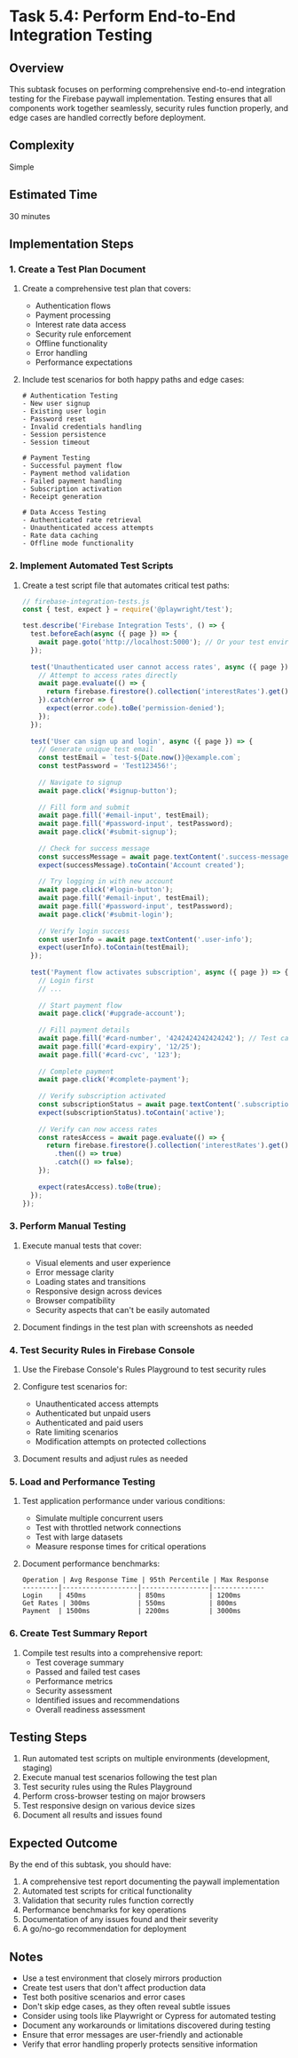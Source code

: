 # Task 5.4: Perform End-to-End Integration Testing

## Overview
This subtask focuses on performing comprehensive end-to-end integration testing for the Firebase paywall implementation. Testing ensures that all components work together seamlessly, security rules function properly, and edge cases are handled correctly before deployment.

## Complexity
Simple

## Estimated Time
30 minutes

## Implementation Steps

### 1. Create a Test Plan Document
1. Create a comprehensive test plan that covers:
   - Authentication flows
   - Payment processing
   - Interest rate data access
   - Security rule enforcement
   - Offline functionality
   - Error handling
   - Performance expectations

2. Include test scenarios for both happy paths and edge cases:
   ```
   # Authentication Testing
   - New user signup
   - Existing user login
   - Password reset
   - Invalid credentials handling
   - Session persistence
   - Session timeout
   
   # Payment Testing
   - Successful payment flow
   - Payment method validation
   - Failed payment handling
   - Subscription activation
   - Receipt generation
   
   # Data Access Testing
   - Authenticated rate retrieval
   - Unauthenticated access attempts
   - Rate data caching
   - Offline mode functionality
   ```

### 2. Implement Automated Test Scripts
1. Create a test script file that automates critical test paths:
   ```javascript
   // firebase-integration-tests.js
   const { test, expect } = require('@playwright/test');
   
   test.describe('Firebase Integration Tests', () => {
     test.beforeEach(async ({ page }) => {
       await page.goto('http://localhost:5000'); // Or your test environment URL
     });
     
     test('Unauthenticated user cannot access rates', async ({ page }) => {
       // Attempt to access rates directly
       await page.evaluate(() => {
         return firebase.firestore().collection('interestRates').get();
       }).catch(error => {
         expect(error.code).toBe('permission-denied');
       });
     });
     
     test('User can sign up and login', async ({ page }) => {
       // Generate unique test email
       const testEmail = `test-${Date.now()}@example.com`;
       const testPassword = 'Test123456!';
       
       // Navigate to signup
       await page.click('#signup-button');
       
       // Fill form and submit
       await page.fill('#email-input', testEmail);
       await page.fill('#password-input', testPassword);
       await page.click('#submit-signup');
       
       // Check for success message
       const successMessage = await page.textContent('.success-message');
       expect(successMessage).toContain('Account created');
       
       // Try logging in with new account
       await page.click('#login-button');
       await page.fill('#email-input', testEmail);
       await page.fill('#password-input', testPassword);
       await page.click('#submit-login');
       
       // Verify login success
       const userInfo = await page.textContent('.user-info');
       expect(userInfo).toContain(testEmail);
     });
     
     test('Payment flow activates subscription', async ({ page }) => {
       // Login first
       // ...
       
       // Start payment flow
       await page.click('#upgrade-account');
       
       // Fill payment details
       await page.fill('#card-number', '4242424242424242'); // Test card number
       await page.fill('#card-expiry', '12/25');
       await page.fill('#card-cvc', '123');
       
       // Complete payment
       await page.click('#complete-payment');
       
       // Verify subscription activated
       const subscriptionStatus = await page.textContent('.subscription-status');
       expect(subscriptionStatus).toContain('active');
       
       // Verify can now access rates
       const ratesAccess = await page.evaluate(() => {
         return firebase.firestore().collection('interestRates').get()
           .then(() => true)
           .catch(() => false);
       });
       
       expect(ratesAccess).toBe(true);
     });
   });
   ```

### 3. Perform Manual Testing
1. Execute manual tests that cover:
   - Visual elements and user experience
   - Error message clarity
   - Loading states and transitions
   - Responsive design across devices
   - Browser compatibility
   - Security aspects that can't be easily automated

2. Document findings in the test plan with screenshots as needed

### 4. Test Security Rules in Firebase Console
1. Use the Firebase Console's Rules Playground to test security rules
2. Configure test scenarios for:
   - Unauthenticated access attempts
   - Authenticated but unpaid users
   - Authenticated and paid users
   - Rate limiting scenarios
   - Modification attempts on protected collections

3. Document results and adjust rules as needed

### 5. Load and Performance Testing
1. Test application performance under various conditions:
   - Simulate multiple concurrent users
   - Test with throttled network connections
   - Test with large datasets
   - Measure response times for critical operations

2. Document performance benchmarks:
   ```
   Operation | Avg Response Time | 95th Percentile | Max Response
   ---------|-------------------|-----------------|-------------
   Login    | 450ms             | 850ms           | 1200ms
   Get Rates | 300ms            | 550ms           | 800ms
   Payment  | 1500ms            | 2200ms          | 3000ms
   ```

### 6. Create Test Summary Report
1. Compile test results into a comprehensive report:
   - Test coverage summary
   - Passed and failed test cases
   - Performance metrics
   - Security assessment
   - Identified issues and recommendations
   - Overall readiness assessment

## Testing Steps
1. Run automated test scripts on multiple environments (development, staging)
2. Execute manual test scenarios following the test plan
3. Test security rules using the Rules Playground
4. Perform cross-browser testing on major browsers
5. Test responsive design on various device sizes
6. Document all results and issues found

## Expected Outcome
By the end of this subtask, you should have:
1. A comprehensive test report documenting the paywall implementation
2. Automated test scripts for critical functionality
3. Validation that security rules function correctly
4. Performance benchmarks for key operations
5. Documentation of any issues found and their severity
6. A go/no-go recommendation for deployment

## Notes
- Use a test environment that closely mirrors production
- Create test users that don't affect production data
- Test both positive scenarios and error cases
- Don't skip edge cases, as they often reveal subtle issues
- Consider using tools like Playwright or Cypress for automated testing
- Document any workarounds or limitations discovered during testing
- Ensure that error messages are user-friendly and actionable
- Verify that error handling properly protects sensitive information
